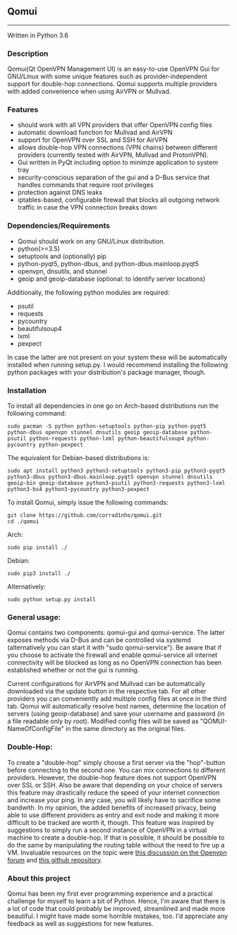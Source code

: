 ## Qomui
--------------------
Written in Python 3.6

### Description
Qomui(Qt OpenVPN Management UI) is an easy-to-use OpenVPN Gui for GNU/Linux with some unique features such as provider-independent support for double-hop connections. Qomui supports multiple providers with added convenience when using AirVPN or Mullvad. 

### Features
- should work with all VPN providers that offer OpenVPN config files 
- automatic download function for Mullvad and AirVPN 
- support for OpenVPN over SSL and SSH for AirVPN
- allows double-hop VPN connections (VPN chains) between different providers (currently tested with AirVPN, Mullvad and ProtonVPN). 
- Gui written in PyQt including option to minimze application to system tray
- security-conscious separation of the gui and a D-Bus service that handles commands that require root privileges
- protection against DNS leaks
- iptables-based, configurable firewall that blocks all outgoing network traffic in case the VPN connection breaks down 


### Dependencies/Requirements
- Qomui should work on any GNU/Linux distribution.
- python(>=3.5)
- setuptools and (optionally) pip
- python-pyqt5, python-dbus, and python-dbus.mainloop.pyqt5 
- openvpn, dnsutils, and stunnel
- geoip and geoip-database (optional: to identify server locations)

Additionally, the following python modules are required:
- psutil
- requests
- pycountry
- beautifulsoup4
- lxml
- pexpect

In case the latter are not present on your system these will be automatically installed when running setup.py. I would recommend installing the following python packages with your distribution's package manager, though.

### Installation
To install all dependencies in one go on Arch-based distributions run the following command:

```
sudo pacman -S python python-setuptools python-pip python-pyqt5 python-dbus openvpn stunnel dnsutils geoip geoip-database python-psutil python-requests python-lxml python-beautifulsoup4 python-pycountry python-pexpect
```


The equivalent for Debian-based distributions is:

```
sudo apt install python3 python3-setuptools python3-pip python3-pyqt5 python3-dbus python3-dbus.mainloop.pyqt5 openvpn stunnel dnsutils geoip-bin geoip-database python3-psutil python3-requests python3-lxml python3-bs4 python3-pycountry python3-pexpect
```


To install Qomui, simply issue the following commands:

```
git clone https://github.com/corrad1nho/qomui.git
cd ./qomui
```

Arch:

```
sudo pip install ./
```

Debian:

```
sudo pip3 install ./
```

Alternatively:

```
sudo python setup.py install
```

### General usage:
Qomui contains two components: qomui-gui and qomui-service. The latter exposes methods via D-Bus and can be controlled via systemd (alternatively you can start it with "sudo qomui-service"). Be aware that if you choose to activate the firewall and enable qomui-service all internet connectivity will be blocked as long as no OpenVPN connection has been established whether or not the gui is running. 

Current configurations for AirVPN and Mullvad can be automatically downloaded via the update button in the respective tab. For all other providers you can conveniently add multiple config files at once in the third tab. Qomui will automatically resolve host names, determine the location of servers (using geoip-database) and save your username and password (in a file readable only by root). Modified config files will be saved as "QOMUI-NameOfConfigFile" in the same directory as the original files. 

### Double-Hop:
To create a "double-hop" simply choose a first server via the "hop"-button before connecting to the second one. You can mix connections to different providers. However, the double-hop feature does not support OpenVPN over SSL or SSH. Also be aware that depending on your choice of servers this feature may drastically reduce the speed of your internet connection and increase your ping. In any case, you will likely have to sacrifice some bandwith. In my opinion, the added benefits of increased privacy, being able to use different providers as entry and exit node and making it more difficult to be tracked are worth it, though. This feature was inspired by suggestions to simply run a second instance of OpenVPN in a virtual machine to create a double-hop. If that is possible, it should be possible to do the same by manipulating the routing table without the need to fire up a VM. Invaluable resources on the topic were [this discussion on the Openvpn forum](https://forums.openvpn.net/viewtopic.php?f=15&t=7483) and [this github repository](https://github.com/TomAshley303/VPN-Chain). 

### About this project
Qomui has been my first ever programming experience and a practical challenge for myself to learn a bit of Python. Hence, I'm aware that there is a lot of code that could probably be improved, streamlined and made more beautiful. I might have made some horrible mistakes, too. I'd appreciate any feedback as well as suggestions for new features.





